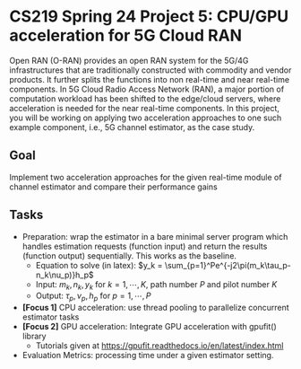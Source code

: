 # CS219 Spring 24 Project 5: CPU/GPU acceleration for 5G Cloud RAN 

Open RAN (O-RAN) provides an open RAN system for the 5G/4G infrastructures that are traditionally constructed with commodity and vendor products. It further splits the functions into non real-time and near real-time components. In 5G Cloud Radio Access Network (RAN), a major portion of computation workload has been shifted to the edge/cloud servers, where acceleration is needed for the near real-time components. In this project, you will be working on applying two acceleration approaches to one such example component, i.e., 5G channel estimator, as the case study.

## Goal
Implement two acceleration approaches for the given real-time module of channel estimator and compare their performance gains

## Tasks
- Preparation: wrap the estimator in a bare minimal server program which handles estimation requests (function input) and return the results (function output) sequentially. This works as the baseline.
    - Equation to solve (in latex): $y_k = \sum_{p=1}^Pe^{-j2\pi(m_k\tau_p-n_k\nu_p)}h_p$
    - Input: $m_k, n_k, y_k$ for $k=1,\cdots,K$, path number $P$ and pilot number $K$
    - Output: $\tau_p, \nu_p, h_p$ for $p=1,\cdots,P$
- **[Focus 1]** CPU acceleration: use thread pooling to parallelize concurrent estimator tasks
- **[Focus 2]** GPU acceleration: Integrate GPU acceleration with gpufit() library
    - Tutorials given at https://gpufit.readthedocs.io/en/latest/index.html
- Evaluation Metrics: processing time under a given estimator setting.


